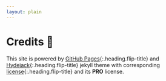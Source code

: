 ```yaml
---
layout: plain
---
```


# Credits 🎉


This site is powered by [GitHub Pages]{:.heading.flip-title} and [Hydejack]{:.heading.flip-title} jekyll theme with corresponding [license]{:.heading.flip-title} and its **PRO** license.

[License]: https://hydejack.com/LICENSE/
[Hydejack]: https://hydejack.com
[GitHub Pages]: https://pages.github.com/
